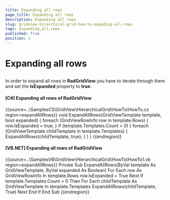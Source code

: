 ```yaml
---
title: Expanding all rows
page_title: Expanding all rows
description: Expanding all rows
slug: gridview-hirarchical-grid-how-to-expading-all-rows
tags: expanding,all,rows
published: True
position: 1
---
```


# Expanding all rows



## 

In order to expand all rows in __RadGridView__ you have to iterate through them and set the __IsExpanded__ 
        property to __true__:

#### __[C#] Expanding all rows of RadGridView__

{{source=..\SamplesCS\GridView\HierarchicalGrid\HowTo\HowTo.cs region=expandAllRows}}
	        void ExpandAllRows(GridViewTemplate template, bool expanded)
	        {
	            foreach (GridViewRowInfo row in template.Rows)
	            {
	                row.IsExpanded = true;
	            }
	            if (template.Templates.Count > 0)
	            {
	                foreach (GridViewTemplate childTemplate in template.Templates)
	                {
	                    ExpandAllRows(childTemplate, true);
	                }
	            }
	        }
	{{endregion}}



#### __[VB.NET] Expanding all rows of RadGridView__

{{source=..\SamplesVB\GridView\HierarchicalGrid\HowTo\HowTo1.vb region=expandAllRows}}
	    Private Sub ExpandAllRows(ByVal template As GridViewTemplate, ByVal expanded As Boolean)
	        For Each row As GridViewRowInfo In template.Rows
	            row.IsExpanded = True
	        Next
	        If template.Templates.Count > 0 Then
	            For Each childTemplate As GridViewTemplate In template.Templates
	                ExpandAllRows(childTemplate, True)
	            Next
	        End If
	    End Sub
	{{endregion}}



